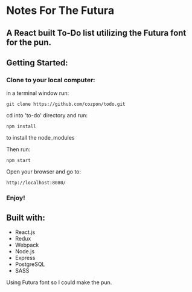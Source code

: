 # Notes For The Futura
## A React built To-Do list utilizing the Futura font for the pun.
## Getting Started:

### Clone to your local computer:
in a terminal window run:
```
git clone https://github.com/cozpon/todo.git
```
cd into 'to-do' directory and run:

```
npm install
```
to install the node_modules


Then run:
```
npm start
```
Open your browser and go to:
```
http://localhost:8080/
```


### Enjoy!


## Built with:
- React.js
- Redux
- Webpack
- Node.js
- Express
- PostgreSQL
- SASS

Using Futura font so I could make the pun.
